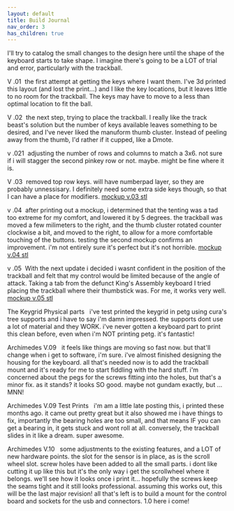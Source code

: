 ```yaml
---
layout: default
title: Build Journal
nav_order: 3
has_children: true
---
```




I'll try to catalog the small changes to the design here until the shape of the keyboard starts to take shape. I imagine there's going to be a LOT of trial and error, particularly with the trackball.

V .01
<img src="https://raw.githubusercontent.com/SpandexWizard/Archimedes/main/archimedes%20v.01.PNG" alt= "">
the first attempt at getting the keys where I want them. I've 3d printed this layout (and lost the print...) and I like the key locations, but it leaves little to no room for the trackball. The keys may have to move to a less than optimal location to fit the ball. 

V .02
<img src="https://raw.githubusercontent.com/SpandexWizard/Archimedes/main/archimedes%20v.02.PNG" alt="">
the next step, trying to place the trackball. I really like the track beast's solution but the number of keys available leaves something to be desired, and I've never liked the manuform thumb cluster. Instead of peeling away from the thumb, I'd rather if it cupped, like a Dmote.

v .021
<img src="https://raw.githubusercontent.com/SpandexWizard/Archimedes/main/key%20plate%20v.02.PNG" alt="">
adjusting the number of rows and columns to match a 3x6. not sure if i will stagger the second pinkey row or not. maybe. might be fine where it is. 

V .03
<img src="https://raw.githubusercontent.com/SpandexWizard/Archimedes/main/archimedes%20v.03.PNG" alt="">
removed top row keys. will have numberpad layer, so they are probably unnessisary. I definitely need some extra side keys though, so that I can have a place for modifiers.
<a href="https://github.com/SpandexWizard/Archimedes/blob/main/stls/mockup%20v.03.stl">mockup v.03 stl</a>

v .04
<img src="https://raw.githubusercontent.com/SpandexWizard/Archimedes/main/archimedes%20v.04.PNG" alt="">
after printing out a mockup, i determined that the tenting was a tad too extreme for my comfort, and lowered it by 5 degrees. the trackball was moved a few milimeters to the right, and the thumb cluster rotated counter clockwise a bit, and moved to the right, to allow for a more comfortable touching of the buttons. testing the second mockup confirms an improvement. i'm not entirely sure it's perfect but it's not horrible. 
<a href="https://github.com/SpandexWizard/Archimedes/blob/main/stls/mockup%20v.04.stl">mockup v.04 stl</a>

v .05
<img src="https://raw.githubusercontent.com/SpandexWizard/Archimedes/main/archimedes%20v.05.PNG" alt="">
With the next update i decided i wasnt confident in the position of the trackball and felt that my control would be limited because of the angle of attack. Taking a tab from the defunct King's Assembly keyboard I tried placing the trackball where their thumbstick was. For me, it works very well.
<a href="https://github.com/SpandexWizard/Archimedes/blob/main/stls/mockup%20v.05.stl">mockup v.05 stl</a>

The Keygrid Physical parts
<img src="https://raw.githubusercontent.com/SpandexWizard/Archimedes/main/keygrid%201%20tree%20supports.jpg" alt="">
<img src="https://raw.githubusercontent.com/SpandexWizard/Archimedes/main/keygrid%201.jpg" alt="">
i've test printed the keygrid in petg using cura's tree supports and i have to say i'm damn impressed. the supports dont use a lot of material and they WORK. i've never gotten a keyboard part to print this clean before, even when i'm NOT printing petg. it's fantastic!

Archimedes V.09
<img src="https://raw.githubusercontent.com/SpandexWizard/Archimedes/main/archimedes%20shell.PNG" alt="">
<img src="https://raw.githubusercontent.com/SpandexWizard/Archimedes/main/archimedes%20v1.PNG" alt="">
it feels like things are moving so fast now. but that'll change when i get to software, i'm sure. i've almost finished designing the housing for the keyboard. all that's needed now is to add the trackball mount and it's ready for me to start fiddling with the hard stuff. i'm concerned about the pegs for the screws fitting into the holes, but that's a minor fix. as it stands? it looks SO good. maybe not gundam exactly, but ... MNN!

Archimedes V.09 Test Prints
<img src="https://github.com/SpandexWizard/Archimedes/blob/main/test%20fit%202.jpg?raw=true" alt="">
<img src="https://github.com/SpandexWizard/Archimedes/blob/main/test%20fit.jpg?raw=true" alt="">
i'm am a little late posting this, i printed these months ago. it came out pretty great but it also showed me i have things to fix, importantly the bearing holes are too small, and that means IF you can get a bearing in, it gets stuck and wont roll at all. conversely, the trackball slides in it like a dream. super awesome. 

Archimedes V.10
<img src="https://github.com/SpandexWizard/Archimedes/blob/main/v.1%20render.jpg?raw=true" alt="">
<img src="https://github.com/SpandexWizard/Archimedes/blob/main/exploded%20view%20right%20hand%20v.1.PNG?raw=true" alt="">
some adjustments to the existing features, and a LOT of new hardware points. the slot for the sensor is in place, as is the scroll wheel slot. screw holes have been added to all the small parts. i dont like cutting it up like this but it's the only way i get the scrollwheel where it belongs. we'll see how it looks once i print it... hopefully the screws keep the seams tight and it still looks professional. assuming this works out, this will be the last major revision! all that's left is to build a mount for the control board and sockets for the usb and connectors. 1.0 here i come!
